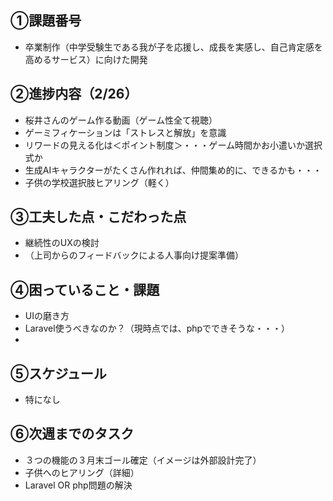 ## ①課題番号
  - 卒業制作（中学受験生である我が子を応援し、成長を実感し、自己肯定感を高めるサービス）に向けた開発
  
## ②進捗内容（2/26）
  - 桜井さんのゲーム作る動画（ゲーム性全て視聴）
  - ゲーミフィケーションは「ストレスと解放」を意識
  - リワードの見える化は＜ポイント制度＞・・・ゲーム時間かお小遣いか選択式か
  - 生成AIキャラクターがたくさん作れれば、仲間集め的に、できるかも・・・
  - 子供の学校選択肢ヒアリング（軽く）
 

## ③⼯夫した点・こだわった点
  - 継続性のUXの検討
  - （上司からのフィードバックによる人事向け提案準備）

## ④困っていること・課題
  - UIの磨き方
  - Laravel使うべきなのか？（現時点では、phpでできそうな・・・）
  - 


## ⑤スケジュール
  - 特になし

## ⑥次週までのタスク
  - ３つの機能の３月末ゴール確定（イメージは外部設計完了）
  - 子供へのヒアリング（詳細）
  - Laravel OR php問題の解決
